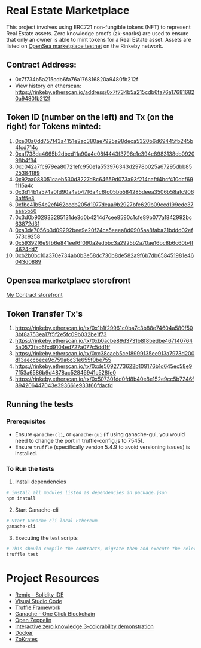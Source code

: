 # Real Estate Marketplace
This project involves using ERC721 non-fungible tokens (NFT) to represent Real Estate assets.
Zero knowledge proofs (zk-snarks) are used to ensure that only an owner is able to mint tokens for a Real Estate asset.
Assets are listed on [OpenSea marketplace testnet](https://testnets.opensea.io/) on the Rinkeby network.

## Contract Address:
- 0x7f734b5a215cdb6fa76a176816820a9480fb212f
- View history on etherscan: https://rinkeby.etherscan.io/address/0x7f734b5a215cdb6fa76a176816820a9480fb212f

## Token ID (number on the left) and Tx (on the right) for Tokens minted:
1. [0xe00a0dd757f43a4151e2ac380ae7925a98deca5320b6d69445fb245b4fcd714c](https://rinkeby.etherscan.io/tx/0xe00a0dd757f43a4151e2ac380ae7925a98deca5320b6d69445fb245b4fcd714c)
2. [0xaf738da4665b2dbed11a90a4e08f4443f3796c1c394e8983138eb092098b4f84](https://rinkeby.etherscan.io/tx/0xaf738da4665b2dbed11a90a4e08f4443f3796c1c394e8983138eb092098b4f84)
3. [0xc042a7fc979ea80721efc950e1a553976343d2978b025a67295dbb8525384189](https://rinkeby.etherscan.io/tx/0xc042a7fc979ea80721efc950e1a553976343d2978b025a67295dbb8525384189)
4. [0x92aa088051caeb530d3227d8c64659d073a93f214cafd4bcf410dcf69f115a4c](https://rinkeby.etherscan.io/tx/0x92aa088051caeb530d3227d8c64659d073a93f214cafd4bcf410dcf69f115a4c)
5. [0x3d14b1a574a0fd90a4ab47f6a4c6fc05bb584285deea3506b58afc9063aff5e3](https://rinkeby.etherscan.io/tx/0x3d14b1a574a0fd90a4ab47f6a4c6fc05bb584285deea3506b58afc9063aff5e3)
6. [0xfbe41b54c2ef462cccb205d1977deaa9b2927bfe629b09ccd199ede37aaa5b56](https://rinkeby.etherscan.io/tx/0xfbe41b54c2ef462cccb205d1977deaa9b2927bfe629b09ccd199ede37aaa5b56)
7. [0x3d0b902933285131de3d0b4214d7cee8590c1cfe89b077a1842992bc63872d31](https://rinkeby.etherscan.io/tx/0x3d0b902933285131de3d0b4214d7cee8590c1cfe89b077a1842992bc63872d31)
8. [0xa3de7056b3d09292bee9e20f24ca5eeea8d0905aa8faba21bddd02ef573c9258](https://rinkeby.etherscan.io/tx/0xa3de7056b3d09292bee9e20f24ca5eeea8d0905aa8faba21bddd02ef573c9258)
9. [0x59392f6e9fb6e841eef6f090a2edbbc3a2925b2a70ae16bc8b6c60b4f4624dd7](https://rinkeby.etherscan.io/tx/0x59392f6e9fb6e841eef6f090a2edbbc3a2925b2a70ae16bc8b6c60b4f4624dd7)
10. [0xb2b0bc10a370e734ab0b3e58dc730b8de582a9f6b7db658451981e46043d0889](https://rinkeby.etherscan.io/tx/0xb2b0bc10a370e734ab0b3e58dc730b8de582a9f6b7db658451981e46043d0889)

## Opensea marketplace storefront
[My Contract storefront](https://testnets.opensea.io/collection/unidentified-contract-wqrsmtbiwu)

## Token Transfer Tx's
1. https://rinkeby.etherscan.io/tx/0x1b1f29961c0ba7c3b88e74604a580f503bf8a753ea17f5f2e5fc09b032be1f73
2. https://rinkeby.etherscan.io/tx/0xb0acbe89d3731b8f8bedbe4671407645a0573fac6fcd9104ed727a077c5dd1ff
3. https://rinkeby.etherscan.io/tx/0xc38caeb5ce18999135ee913a7973d200d13aeccbece9c759a6c31e655f0be755
4. https://rinkeby.etherscan.io/tx/0xde5092773622b109176b1d645ec58e97f53a6586b9d4878ac52846941c528fe0
5. https://rinkeby.etherscan.io/tx/0x507301dd0fd8b40e8e152e9cc5b7246f894206447043e393661e933f66fdacfd

## Running the tests
### Prerequisites

- Ensure `ganache-cli`, or `ganache-gui` (if using ganache-gui, you would need to change the port in truffle-config.js to 7545).
- Ensure `truffle` (specifically version 5.4.9 to avoid versioning issues) is installed.

### **To Run the tests**

1. Install dependencies
```bash
# install all modules listed as dependencies in package.json
npm install
```

2. Start Ganache-cli
```bash
# Start Ganache cli local Ethereum
ganache-cli
```

3. Executing the test scripts
```bash
# This should compile the contracts, migrate then and execute the relevant tests for the project.
truffle test
````

# Project Resources

* [Remix - Solidity IDE](https://remix.ethereum.org/)
* [Visual Studio Code](https://code.visualstudio.com/)
* [Truffle Framework](https://truffleframework.com/)
* [Ganache - One Click Blockchain](https://truffleframework.com/ganache)
* [Open Zeppelin ](https://openzeppelin.org/)
* [Interactive zero knowledge 3-colorability demonstration](http://web.mit.edu/~ezyang/Public/graph/svg.html)
* [Docker](https://docs.docker.com/install/)
* [ZoKrates](https://github.com/Zokrates/ZoKrates)
